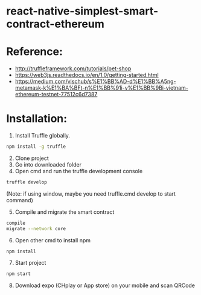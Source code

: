 # react-native-simplest-smart-contract-ethereum
# Reference:
- http://truffleframework.com/tutorials/pet-shop
- https://web3js.readthedocs.io/en/1.0/getting-started.html
- https://medium.com/vischub/s%E1%BB%AD-d%E1%BB%A5ng-metamask-k%E1%BA%BFt-n%E1%BB%91i-v%E1%BB%9Bi-vietnam-ethereum-testnet-77512c6d7387

# Installation:
  1. Install Truffle globally.
  ```sh
  npm install -g truffle
  ```
  2. Clone project
  3. Go into downloaded folder
  4. Open cmd and run the truffle development console
  ```sh
  truffle develop
  ```
  (Note: if using window, maybe you need truffle.cmd develop to start command)
  
  5. Compile and migrate the smart contract
  ```sh
  compile
  migrate --network core
  ```
  6. Open other cmd to install npm
  ```sh
  npm install
  ```
  7. Start project
  ```sh
  npm start
  ```
  8. Download expo (CHplay or App store) on your mobile and scan QRCode
